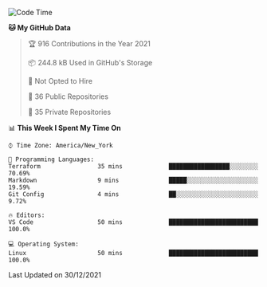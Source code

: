 <!--START_SECTION:waka-->
![Code Time](http://img.shields.io/badge/Code%20Time-53%20hrs%2051%20mins-blue)

**🐱 My GitHub Data** 

> 🏆 916 Contributions in the Year 2021
 > 
> 📦 244.8 kB Used in GitHub's Storage 
 > 
> 🚫 Not Opted to Hire
 > 
> 📜 36 Public Repositories 
 > 
> 🔑 35 Private Repositories  
 > 
📊 **This Week I Spent My Time On** 

```text
⌚︎ Time Zone: America/New_York

💬 Programming Languages: 
Terraform                35 mins             █████████████████░░░░░░░░   70.69% 
Markdown                 9 mins              █████░░░░░░░░░░░░░░░░░░░░   19.59% 
Git Config               4 mins              ██░░░░░░░░░░░░░░░░░░░░░░░   9.72%

🔥 Editors: 
VS Code                  50 mins             █████████████████████████   100.0%

💻 Operating System: 
Linux                    50 mins             █████████████████████████   100.0%

```


 Last Updated on 30/12/2021
<!--END_SECTION:waka-->